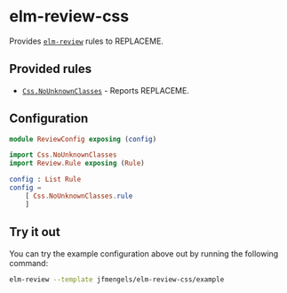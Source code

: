 # elm-review-css

Provides [`elm-review`](https://package.elm-lang.org/packages/jfmengels/elm-review/latest/) rules to REPLACEME.

## Provided rules

- [`Css.NoUnknownClasses`](https://package.elm-lang.org/packages/jfmengels/elm-review-css/1.0.0/Css-NoUnknownClasses) - Reports REPLACEME.

## Configuration

```elm
module ReviewConfig exposing (config)

import Css.NoUnknownClasses
import Review.Rule exposing (Rule)

config : List Rule
config =
    [ Css.NoUnknownClasses.rule
    ]
```

## Try it out

You can try the example configuration above out by running the following command:

```bash
elm-review --template jfmengels/elm-review-css/example
```
